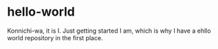 # hello-world
Konnichi-wa, it is I. Just getting started I am, which is why I have a ehllo world repository in the first place.
